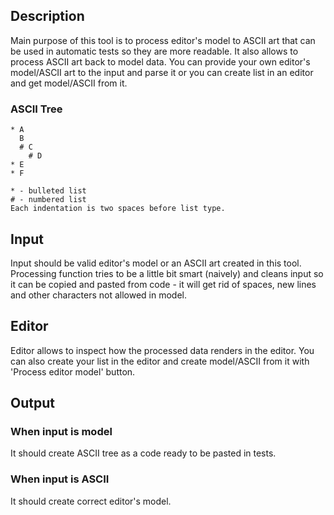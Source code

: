 ## Description
Main purpose of this tool is to process editor's model to ASCII art that can be used in automatic tests so they are more readable.
It also allows to process ASCII art back to model data. You can provide your own editor's model/ASCII art to the input and parse it or you can create list in an editor and get model/ASCII from it.

### ASCII Tree

```
* A
  B
  # C
    # D
* E
* F

* - bulleted list
# - numbered list
Each indentation is two spaces before list type.
```

## Input
Input should be valid editor's model or an ASCII art created in this tool. Processing function tries to be a little bit smart (naively) and cleans input so it can be copied and pasted from code - it will get rid of spaces, new lines and other characters not allowed in model.

## Editor
Editor allows to inspect how the processed data renders in the editor. You can also create your list in the editor and create model/ASCII from it with 'Process editor model' button.

## Output
### When input is model
It should create ASCII tree as a code ready to be pasted in tests.
### When input is ASCII
It should create correct editor's model.
